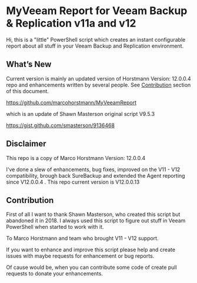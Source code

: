 
# MyVeeam Report for Veeam Backup & Replication v11a and v12
Hi, this is a "little" PowerShell script which creates an instant configurable report about all stuff in your Veeam Backup and Replication environment. 

## What’s New

Current version is mainly an updated version of Horstmann Version: 12.0.0.4 repo and enhancements written by several people. See [Contribution](#contribution) section of this document.

 https://github.com/marcohorstmann/MyVeeamReport

which is an update of Shawn Masterson original script V9.5.3

https://gist.github.com/smasterson/9136468

## Disclaimer
This repo is a copy of Marco Horstmann Version: 12.0.0.4

I've done a slew of enhancements, bug fixes, improved on the V11 - V12 compatibility, brough back SureBackup and extended the Agent reporting since V12.0.0.4 . 
This repo current version is V12.0.0.13 

## Contribution
First of all I want to thank Shawn Masterson, who created this script but abandoned it in 2018. I always used this script to figure out stuff in Veeam PowerShell when started to work with it.

To Marco Horstmann and team who brought V11 - V12 support.

If you want to enhance and improve this script please help and create issues with maybe requests for enhancement or bug reports.

Of cause would be, when you can contribute some code of create pull requests to donate your enhancements.
